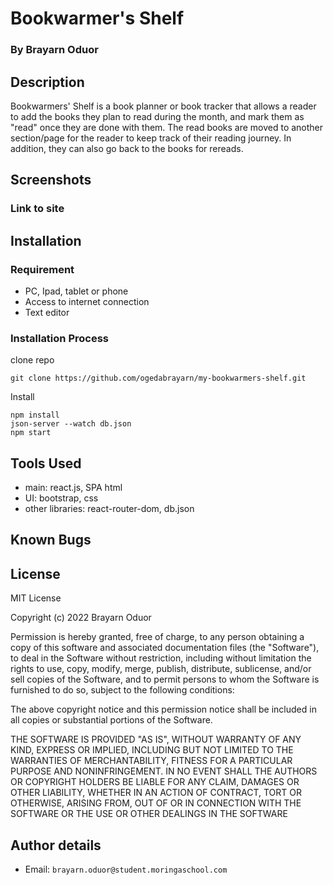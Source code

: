 # **Bookwarmer's Shelf**
### By Brayarn Oduor
## Description
Bookwarmers' Shelf is a book planner or book tracker that allows a reader to add the books they plan to read during the month, and mark them as "read" once they are done with them. The read books are moved to another section/page for the reader to keep track of their reading journey. In addition, they can also go back to the books for rereads.

## Screenshots

### Link to site

## Installation
### Requirement
* PC, Ipad, tablet or phone
* Access to internet connection
* Text editor

### Installation Process
clone repo
```
git clone https://github.com/ogedabrayarn/my-bookwarmers-shelf.git
```
Install
```
npm install
json-server --watch db.json
npm start
```
## Tools Used
- main: react.js, SPA html
- UI: bootstrap, css
- other libraries: react-router-dom, db.json

## Known Bugs

## License
MIT License

Copyright (c) 2022 Brayarn Oduor

Permission is hereby granted, free of charge, to any person obtaining a copy of this software and associated documentation files (the "Software"), to deal in the Software without restriction, including without limitation the rights to use, copy, modify, merge, publish, distribute, sublicense, and/or sell copies of the Software, and to permit persons to whom the Software is furnished to do so, subject to the following conditions:

The above copyright notice and this permission notice shall be included in all copies or substantial portions of the Software.

THE SOFTWARE IS PROVIDED "AS IS", WITHOUT WARRANTY OF ANY KIND, EXPRESS OR IMPLIED, INCLUDING BUT NOT LIMITED TO THE WARRANTIES OF MERCHANTABILITY, FITNESS FOR A PARTICULAR PURPOSE AND NONINFRINGEMENT. IN NO EVENT SHALL THE AUTHORS OR COPYRIGHT HOLDERS BE LIABLE FOR ANY CLAIM, DAMAGES OR OTHER LIABILITY, WHETHER IN AN ACTION OF CONTRACT, TORT OR OTHERWISE, ARISING FROM, OUT OF OR IN CONNECTION WITH THE SOFTWARE OR THE USE OR OTHER DEALINGS IN THE SOFTWARE
## Author details
- Email: `brayarn.oduor@student.moringaschool.com`
